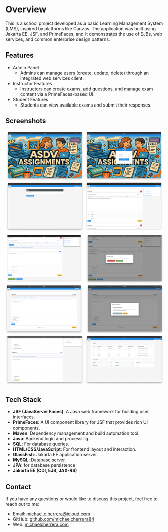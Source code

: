 # Overview

This is a school project developed as a basic Learning Management System (LMS), inspired by platforms like Canvas. The application was built using Jakarta EE, JSF, and PrimeFaces, and it demonstrates the use of EJBs, web services, and common enterprise design patterns.

## Features
- Admin Panel 
  - Admins can manage users (create, update, delete) through an integrated web services client.
- Instructor Features
  - Instructors can create exams, add questions, and manage exam content via a PrimeFaces-based UI.
- Student Features 
  - Students can view available exams and submit their responses.

## Screenshots
![Screenshot](/screenshots/1.png)
![Screenshot](/screenshots/2.png)
![Screenshot](/screenshots/3.png)

## Tech Stack
- **JSF (JavaServer Faces)**: A Java web framework for building user interfaces.
- **PrimeFaces**: A UI component library for JSF that provides rich UI components.
- **Maven**: Dependency management and build automation tool.
- **Java**: Backend logic and processing.
- **SQL**: For database queries.
- **HTML/CSS/JavaScript**: For frontend layout and interaction.
- **GlassFish**: Jakarta EE application server.
- **MySQL**: Database server.
- **JPA**: for database persistence
- **Jakarta EE (CDI, EJB, JAX-RS)**

## Contact
If you have any questions or would like to discuss this project, feel free to reach out to me:
- Email: michael.c.herrera@icloud.com
- GitHub: [github.com/michaelcherrera84](https://github.com/michaelcherrera84)
- Web: [michaelcherrera.com](https://www.michaelcherrera.com)